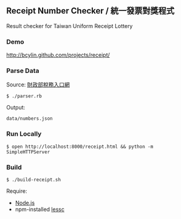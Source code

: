 ## Receipt Number Checker / 統一發票對獎程式

Result checker for Taiwan Uniform Receipt Lottery

### Demo
http://bcylin.github.com/projects/receipt/

### Parse Data

Source: [財政部稅務入口網](http://invoice.etax.nat.gov.tw)

    $ ./parser.rb

Output:

    data/numbers.json

### Run Locally

    $ open http://localhost:8000/receipt.html && python -m SimpleHTTPServer

### Build

    $ ./build-receipt.sh

Require:

  - [Node.js](http://nodejs.org/)
  - npm-installed [lessc](http://search.npmjs.org/#/less)